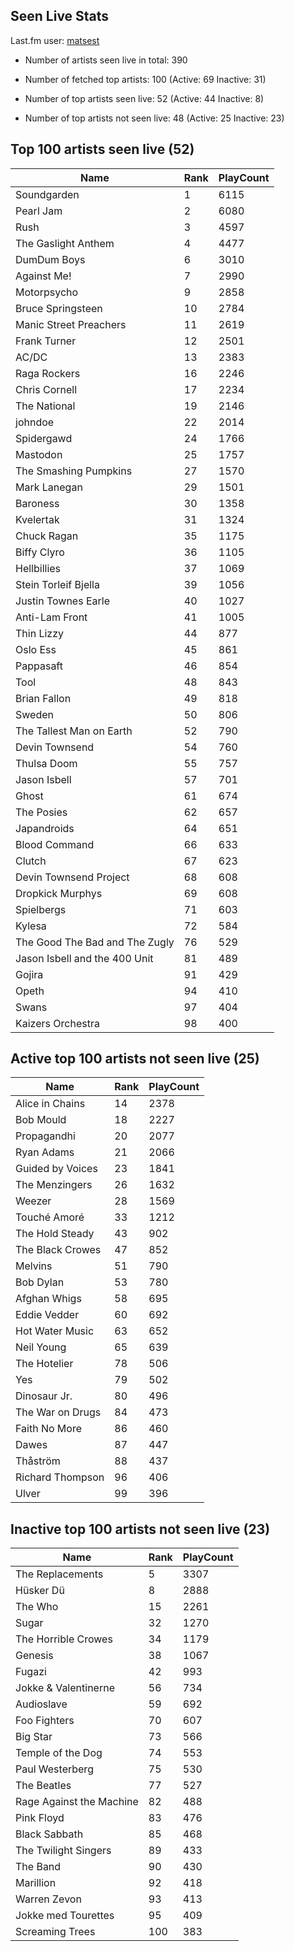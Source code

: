 ## Seen Live Stats

Last.fm user: [matsest](https://www.last.fm/user/matsest)

- Number of artists seen live in total: 390

- Number of fetched top artists: 100 (Active: 69 Inactive: 31)

- Number of top artists seen live: 52 (Active: 44 Inactive: 8)

- Number of top artists not seen live: 48 (Active: 25 Inactive: 23)

## Top 100 artists seen live (52)

Name                           | Rank | PlayCount
------------------------------ | ---- | ---------
Soundgarden                    | 1    | 6115     
Pearl Jam                      | 2    | 6080     
Rush                           | 3    | 4597     
The Gaslight Anthem            | 4    | 4477     
DumDum Boys                    | 6    | 3010     
Against Me!                    | 7    | 2990     
Motorpsycho                    | 9    | 2858     
Bruce Springsteen              | 10   | 2784     
Manic Street Preachers         | 11   | 2619     
Frank Turner                   | 12   | 2501     
AC/DC                          | 13   | 2383     
Raga Rockers                   | 16   | 2246     
Chris Cornell                  | 17   | 2234     
The National                   | 19   | 2146     
johndoe                        | 22   | 2014     
Spidergawd                     | 24   | 1766     
Mastodon                       | 25   | 1757     
The Smashing Pumpkins          | 27   | 1570     
Mark Lanegan                   | 29   | 1501     
Baroness                       | 30   | 1358     
Kvelertak                      | 31   | 1324     
Chuck Ragan                    | 35   | 1175     
Biffy Clyro                    | 36   | 1105     
Hellbillies                    | 37   | 1069     
Stein Torleif Bjella           | 39   | 1056     
Justin Townes Earle            | 40   | 1027     
Anti-Lam Front                 | 41   | 1005     
Thin Lizzy                     | 44   | 877      
Oslo Ess                       | 45   | 861      
Pappasaft                      | 46   | 854      
Tool                           | 48   | 843      
Brian Fallon                   | 49   | 818      
Sweden                         | 50   | 806      
The Tallest Man on Earth       | 52   | 790      
Devin Townsend                 | 54   | 760      
Thulsa Doom                    | 55   | 757      
Jason Isbell                   | 57   | 701      
Ghost                          | 61   | 674      
The Posies                     | 62   | 657      
Japandroids                    | 64   | 651      
Blood Command                  | 66   | 633      
Clutch                         | 67   | 623      
Devin Townsend Project         | 68   | 608      
Dropkick Murphys               | 69   | 608      
Spielbergs                     | 71   | 603      
Kylesa                         | 72   | 584      
The Good The Bad and The Zugly | 76   | 529      
Jason Isbell and the 400 Unit  | 81   | 489      
Gojira                         | 91   | 429      
Opeth                          | 94   | 410      
Swans                          | 97   | 404      
Kaizers Orchestra              | 98   | 400      

## Active top 100 artists not seen live (25)

Name             | Rank | PlayCount
---------------- | ---- | ---------
Alice in Chains  | 14   | 2378     
Bob Mould        | 18   | 2227     
Propagandhi      | 20   | 2077     
Ryan Adams       | 21   | 2066     
Guided by Voices | 23   | 1841     
The Menzingers   | 26   | 1632     
Weezer           | 28   | 1569     
Touché Amoré     | 33   | 1212     
The Hold Steady  | 43   | 902      
The Black Crowes | 47   | 852      
Melvins          | 51   | 790      
Bob Dylan        | 53   | 780      
Afghan Whigs     | 58   | 695      
Eddie Vedder     | 60   | 692      
Hot Water Music  | 63   | 652      
Neil Young       | 65   | 639      
The Hotelier     | 78   | 506      
Yes              | 79   | 502      
Dinosaur Jr.     | 80   | 496      
The War on Drugs | 84   | 473      
Faith No More    | 86   | 460      
Dawes            | 87   | 447      
Thåström         | 88   | 437      
Richard Thompson | 96   | 406      
Ulver            | 99   | 396      

## Inactive top 100 artists not seen live (23)

Name                     | Rank | PlayCount
------------------------ | ---- | ---------
The Replacements         | 5    | 3307     
Hüsker Dü                | 8    | 2888     
The Who                  | 15   | 2261     
Sugar                    | 32   | 1270     
The Horrible Crowes      | 34   | 1179     
Genesis                  | 38   | 1067     
Fugazi                   | 42   | 993      
Jokke & Valentinerne     | 56   | 734      
Audioslave               | 59   | 692      
Foo Fighters             | 70   | 607      
Big Star                 | 73   | 566      
Temple of the Dog        | 74   | 553      
Paul Westerberg          | 75   | 530      
The Beatles              | 77   | 527      
Rage Against the Machine | 82   | 488      
Pink Floyd               | 83   | 476      
Black Sabbath            | 85   | 468      
The Twilight Singers     | 89   | 433      
The Band                 | 90   | 430      
Marillion                | 92   | 418      
Warren Zevon             | 93   | 413      
Jokke med Tourettes      | 95   | 409      
Screaming Trees          | 100  | 383      
